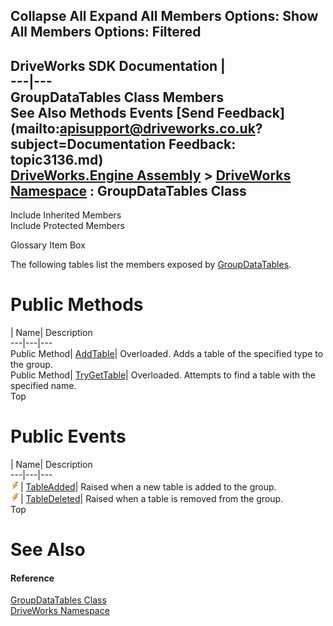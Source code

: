 Collapse All Expand All Members Options: Show All  Members Options: Filtered   
---  
DriveWorks SDK Documentation  |   
---|---  
GroupDataTables Class Members   
See Also Methods Events [Send Feedback](mailto:apisupport@driveworks.co.uk?subject=Documentation Feedback: topic3136.md)  
[DriveWorks.Engine Assembly](topic2156.md) > [DriveWorks Namespace](topic2159.md) : GroupDataTables Class  
---  
  
Include Inherited Members    
Include Protected Members  


Glossary Item Box

The following tables list the members exposed by [GroupDataTables](topic3136.md).

# Public Methods

| Name| Description  
---|---|---  
Public Method| [AddTable](topic3142.md)| Overloaded. Adds a table of the specified type to the group.   
Public Method| [TryGetTable](topic3145.md)| Overloaded. Attempts to find a table with the specified name.   
Top

# Public Events

| Name| Description  
---|---|---  
![Public Event](dotnetimages/publicEvent.gif)| [TableAdded](topic3148.md)| Raised when a new table is added to the group.   
![Public Event](dotnetimages/publicEvent.gif)| [TableDeleted](topic3149.md)| Raised when a table is removed from the group.   
Top

# See Also

#### Reference

[GroupDataTables Class](topic3136.md)   
[DriveWorks Namespace](topic2159.md)


